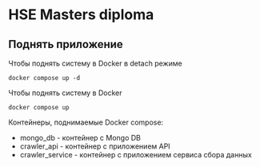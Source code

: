# HSE Masters diploma

## Поднять приложение
Чтобы поднять систему в Docker в detach режиме
```
docker compose up -d
```

Чтобы поднять систему в Docker 
```
docker compose up
```

Контейнеры, поднимаемые Docker compose:
* mongo_db - контейнер с Mongo DB
* crawler_api - контейнер с приложением API
* crawler_service - контейнер с приложением сервиса сбора данных
